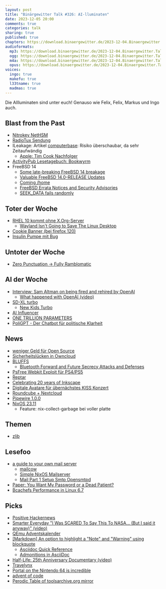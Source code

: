 ```yaml
---
layout: post
title: "Binärgewitter Talk #326: AI-lluminaten"
date: 2023-12-05 20:00
comments: true
categories: talk
sharing: true
published: true
chapters: https://download.binaergewitter.de/2023-12-04.Binaergewitter.Talk.326.chapters.txt
audioformats:
  mp3: https://download.binaergewitter.de/2023-12-04.Binaergewitter.Talk.326.mp3
  ogg: https://download.binaergewitter.de/2023-12-04.Binaergewitter.Talk.326.ogg
  m4a: https://download.binaergewitter.de/2023-12-04.Binaergewitter.Talk.326.m4a
  opus: https://download.binaergewitter.de/2023-12-04.Binaergewitter.Talk.326.opus
voices:
  ingo: true
  makefu: true
  l33tname: true
  madmas: true
---
```

Die AIlluminaten sind unter euch! 
Genauso wie Felix, Felix, Markus und Ingo auch.

## Blast from the Past

* [Nitrokey NetHSM]( https://www.nitrokey.com/products/nethsm )
* [RadioTux Sendung](https://www.radiotux.de/index.php?/archives/8093-RadioTux-Sendung-November-2023.html )
* ILeakage: Artikel [computerbase]( https://www.computerbase.de/2023-10/ileakage-x-safari-spectre-nun-auch-bei-apple-cpus-ein-thema/ ): Risiko überschaubar, da sehr Zeitaufwändig
  - [Apple: Tim Cook Nachfolger]( https://www.heise.de/news/Apple-Chef-Tim-Cook-Fuer-die-Nachfolge-stehen-mehrere-Kandidaten-bereit-9535563.html )
* [ActivityPub Lesetagebuch: Bookwyrm]( https://bookwyrm.social/about )
* FreeBSD 14
  - [Some late-breaking FreeBSD 14 breakage]( http://www.daemonology.net/blog/2023-11-21-late-breaking-FreeBSD-14-breakage.html )
  - [Valuable FreeBSD 14.0-RELEASE Updates]( https://vermaden.wordpress.com/2023/11/17/valuable-freebsd-14-0-release-updates/ )
  - [Coming /home]( https://group.miletic.net/en/blog/2023-11-13-coming-home/ )
  - [FreeBSD Errata Notices and Security Advisories]( https://www.freebsd.org/security/advisories/FreeBSD-EN-23:16.openzfs.asc )
  - [SEEK_DATA fails randomly]( https://github.com/openzfs/zfs/issues/11900 )

## Toter der Woche
- [RHEL 10 kommt ohne X.Org-Server](https://linuxnews.de/rhel-10-kommt-ohne-x-org-server/)
  - [Wayland Isn't Going to Save The Linux Desktop]( https://dudemanguy.github.io/blog/posts/2022-06-10-wayland-xorg/wayland-xorg.html )
- [Cookie Banner (bei firefox 120)]( https://www.heise.de/news/Firefox-120-kann-Cookie-Banner-automatisch-ablehnen-9536339.html )
- [Insulin Pumpe mit Bug]( https://www.omnipod.com/fsn-11-2023 )

## Untoter der Woche
- [Zero Punctuation -> Fully Ramblomatic]( https://www.youtube.com/@SecondWindGroup )

## AI der Woche
- [Interview: Sam Altman on being fired and rehired by OpenAI]( https://www.theverge.com/2023/11/29/23982046/sam-altman-interview-openai-ceo-rehired )
  * [What happened with OpenAI (video)]( https://www.youtube.com/watch?v=L6mmzBDfRS4 )
- [SD-XL turbo]( https://old.reddit.com/r/StableDiffusion/comments/1869cnk/real_time_prompting_with_sdxl_turbo_and_comfyui/ )
  * [New Kids Turbo]( https://www.imdb.com/title/tt1648112/ )
- [AI Influencer]( https://fortune.com/europe/2023/11/23/spanish-influencer-agency-earned-11000-ai-model-posers/ )
- [ONE TRILLION PARAMETERS]( https://www.techradar.com/pro/the-gpt-to-rule-them-all-training-for-one-trillion-parameter-model-backed-by-intel-and-us-government-has-just-begun )
- [PoliGPT - Der Chatbot für politische Klarheit]( https://frag-den-bundestag.de/ )

## News
- [weniger Geld für Open Source]( https://www.heise.de/news/Bundeshaushaltsplan-2024-Mittel-fuer-OSS-und-digitale-Souveraenitaet-halbiert-9539672.html )
- [Sicherheitslücken in Owncloud]( https://tarnkappe.info/artikel/it-sicherheit/sicherheitsluecke-in-owncloud-entdeckt-was-man-darueber-wissen-sollte-284041.html )
- [BLUFFS]( https://www.heise.de/news/BLUFFS-Neue-Angriffe-gefaehrden-Bluetooth-Datensicherheit-auf-Milliarden-Geraeten-9544862.html )
  * [Bluetooth Forward and Future Secrecy Attacks and Defenses](https://francozappa.github.io/post/2023/bluffs-ccs23/)
- [PsFree Webkit Exploit für PS4/PS5]( https://tarnkappe.info/artikel/jailbreaks/psfree-neuer-webkit-exploit-erschienen-284216.html )
- [Reptar]( https://lock.cmpxchg8b.com/reptar.html )
- [Celebrating 20 years of Inkscape]( https://inkscape.org/forums/inks-news/inkscapes-20th-anniversary-celebration/ )
- [Digitale Avatare für übernächstes KISS Konzert]( https://www.heise.de/news/Kiss-Nach-Abschlusstournee-sollen-digitale-Avatare-die-Auftritte-uebernehmen-9547273.html )
- [Roundcube + Nextcloud]( https://linuxnews.de/roundcube-fusioniert-mit-nextcloud/ )
- [Pipewire 1.0.0]( https://linuxnews.de/pipewire-erreicht-stabile-version-1-0-0/ )
- [NixOS 23.11]( https://nixos.org/manual/nixos/stable/release-notes )
  * Feature: nix-collect-garbage bei voller platte

## Themen
- [zlib]( https://github.com/madler/zlib/issues/868 )

## Lesefoo

- [a guide to your own mail server]( https://workaround.org/ )
  - [mailcow]( https://mailcow.email/ )
  - [Simple NixOS Mailserver]( https://gitlab.com/simple-nixos-mailserver/nixos-mailserver )
  - [Mail Part 1 Setup Smtp Opensmtpd]( https://l33tsource.com/blog/2015/07/26/mail-part-1-setup-smtp-opensmtpd/ )
- [Paper: You Want My Password or a Dead Patient?]( https://cohost.org/mononcqc/post/3647311-paper-you-want-my-p )
- [Bcachefs Performance in Linux 6.7]( https://www.phoronix.com/review/bcachefs-benchmarks-linux67/ )

## Picks
- [Positive Hackernews]( https://github.com/garritfra/positive_hackernews )
- [Smarter Everyday "I Was SCARED To Say This To NASA... (But I said it anyway)" (video)]( https://www.youtube.com/watch?v=OoJsPvmFixU )
- [QEmu Adventskalender]( https://qemu-advent-calendar.org/2023/ )
- [[Markdown] An option to highlight a "Note" and "Warning" using blockquote]( https://github.com/orgs/community/discussions/16925 )
  * [Asciidoc Quick Reference]( https://docs.asciidoctor.org/asciidoc/latest/syntax-quick-reference/ )
  * [Admonitions in AsciiDoc]( https://docs.asciidoctor.org/asciidoc/latest/blocks/admonitions/ )
- [Half-Life: 25th Anniversary Documentary (video)]( https://www.youtube.com/watch?v=TbZ3HzvFEto )
- [Travelynx]( https://travelynx.de/ )
- [Portal on the Nintendo 64 is incredible]( https://www.youtube.com/watch?v=nT0Z_M-fJyM )
- [advent of code]( https://adventofcode.com/ )
- [Perodic Table of tools]( https://periodictableoftools.com/index.html )[archive.org mirror]( https://web.archive.org/web/20230122005237/https://periodictableoftools.com/ )
